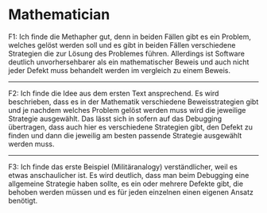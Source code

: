 # Mathematician

F1: Ich finde die Methapher gut, denn in beiden Fällen gibt es ein Problem, welches gelöst werden soll und es gibt in beiden Fällen verschiedene Strategien die zur Lösung des Problemes führen. Allerdings ist Software deutlich unvorhersehbarer als ein mathematischer Beweis und auch nicht jeder Defekt muss behandelt werden im vergleich zu einem Beweis.

---

F2: Ich finde die Idee aus dem ersten Text ansprechend. Es wird beschrieben, dass es in der Mathematik verschiedene Beweisstrategien gibt und je nachdem welches Problem gelöst werden muss wird die jeweilige Strategie ausgewählt. Das lässt sich in sofern auf das Debugging übertragen, dass auch hier es verschiedene Strategien gibt, den Defekt zu finden und dann die jeweilig am besten passende Strategie ausgewählt werden muss.

---

F3: Ich finde das erste Beispiel (Militäranalogy) verständlicher, weil es etwas anschaulicher ist. Es wird deutlich, dass man beim Debugging eine allgemeine Strategie haben sollte, es ein oder mehrere Defekte gibt, die behoben werden müssen und es für jeden einzelnen einen eigenen Ansatz benötigt.
